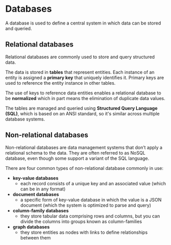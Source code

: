 # Databases

A database is used to define a central system in which data can be stored and queried.

## Relational databases

Relational databases are commonly used to store and query structured data. 

The data is stored in **tables** that represent entities. Each instance of an entity is assigned a **primary key** that uniquely identifies it. Primary keys are used to reference the entity instance in other tables. 

The use of keys to reference data entities enables a relational database to be **normalized** which in part means the elimination of duplicate data values. 

The tables are managed and queried using **Structured Query Language (SQL)**, which is based on an ANSI standard, so it's similar across multiple database systems.

## Non-relational databases

Non-relational databases are data management systems that don’t apply a relational schema to the data. They are often referred to as NoSQL database, even though some support a variant of the SQL language.

There are four common types of non-relational database commonly in use:
- **key-value databases**
    - each record consists of a unique key and an associated value (which can be in any format)
- **document databases**
    - a specific form of key-value database in which the value is a JSON document (which the system is optimized to parse and query)
- **column-family databases**
    - they store tabular data comprising rows and columns, but you can divide the columns into groups known as column-families
- **graph databases**
    - they store entities as nodes with links to define relationships between them

